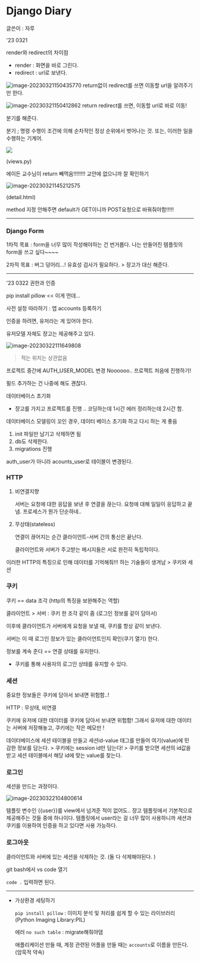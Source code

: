 # Django Diary

글쓴이 : 자루





'23 0321

render와 redirect의 차이점

- render : 화면을 바로 그린다.  
- redirect : url로 보낸다.

![image-20230321150435770](C:\Users\SSAFY\AppData\Roaming\Typora\typora-user-images\image-20230321150435770.png) 
return없이 redirect를 쓰면 이동할 url을 알려주기만 한다. 

![image-20230321150412862](C:\Users\SSAFY\AppData\Roaming\Typora\typora-user-images\image-20230321150412862.png)
 return redirect를 쓰면, 이동할 url로 바로 이동!



분기를 해준다. 

분기 ; 명령 수행이 조건에 의해 순차적인 정상 순위에서 벗어나는 것. 또는, 이러한 일을 수행하는 기계어.



![](C:\Users\SSAFY\AppData\Roaming\Typora\typora-user-images\image-20230321145115015.png)

(views.py)

에이든 교수님이 return 빼먹음!!!!!!!! 교안에 없으니까 잘 확인하기

![image-20230321145212575](C:\Users\SSAFY\AppData\Roaming\Typora\typora-user-images\image-20230321145212575.png)

(detail.html)

method 지정 안해주면 default가 GET이니까 POST요청으로 바꿔줘야함!!!!!



---

### Django Form

1차적 목표 : form을 너무 많이 작성해야하는 건 번거롭다. 나는 만들어진 템플릿의 form을 쓰고 싶다~~~~ 



2차적 목표 : 버그 덩어리...! 유효성 검사가 필요하다. > 장고가 대신 해준다. 



---

'23 0322 권한과 인증



pip install pillow << 이게 먼데...

사전 설정 따라하기 : 앱 accounts 등록하기



인증을 하려면, 유저라는 게 있어야 한다. 

유저모델 자체도 쟝고는 제공해주고 있다. 



![image-20230322111649808](C:\Users\SSAFY\AppData\Roaming\Typora\typora-user-images\image-20230322111649808.png)

> 적는 위치는 상관없음



프로젝트 중간에 AUTH_USER_MODEL 변경 Noooooo.. 프로젝트 처음에 진행하기!

필드 추가하는 건 나중에 해도 괜찮다. 



데이터베이스 초기화

- 쟝고를 가지고 프로젝트를 진행 .. 코딩하는데 1시간 에러 정리하는데 2시간 함.

데이터베이스 모델링이 꼬인 경우, 데이터 베이스 초기화 하고 다시 하는 게 좋음



1) init 파일만 남기고 삭제하면 됨
2) db도 삭제한다.
3) migrations 진행



auth_user가 아니라 acounts_user로 테이블이 변경된다. 



### HTTP

1. 비연결지향

   서버는 요청에 대한 응답을 보낸 후 연결을 끊는다. 요청에 대해 일일이 응답하고 끝냄. 프로세스가 뭔가 단순하네..

2. 무상태(stateless)

   연결이 끊어지는 순간 클라이언트-서버 간의 통신은 끝난다.

   클라이언트와 서버가 주고받는 메시지들은 서로 완전히 독립적이다. 



이러한 HTTP의 특징으로 인해 데이터를 기억해줘!!! 하는 기술들이 생겨남 > 쿠키와 세션



### 쿠키

쿠키 == data 조각 (http의 특징을 보완해주는 역할)

클라이언트 > 서버 : 쿠키 한 조각 같이 줌 (로그인 정보를 같이 담아서)

이후에 클라이언트가 서버에게 요청을 보낼 때, 쿠키를 항상 같이 보낸다. 

서버는 이 때 로그인 정보가 있는 클라이언트인지 확인(쿠기 열기) 한다.

정보를 계속 준다 == 연결 상태를 유지한다. 

- 쿠키를 통해 사용자의 로그인 상태를 유지할 수 있다. 




### 세션

중요한 정보들은 쿠키에 담아서 보내면 위험함..!

HTTP : 무상태, 비연결

쿠키에 유저에 대한 데이터를 쿠키에 담아서 보내면 위험함!
그래서 유저에 대한 데이터는 서버에 저장해놓고, 쿠키에는 작은 메모만 !

데이터베이스에 세션 테이블을 만들고 세션id-value 태그를 만들어 여기(value)에 민감한 정보를 담는다. > 쿠키에는 session id만 담는다! > 쿠키를 받으면 세션의 id값을 받고 세션 테이블에서 해당 id에 맞는 value를 찾는다.



### 로그인

세션을 만드는 과정이다. 

![image-20230322104800614](C:\Users\SSAFY\AppData\Roaming\Typora\typora-user-images\image-20230322104800614.png)

템플릿 변수인 {{user}}를 view에서 넘겨준 적이 없어도.. 쟝고 템플릿에서 기본적으로 제공해주는 것들 중에 하나이다. 템플릿에서 user라는 걸 너무 많이 사용하니까 세션과 쿠키를 이용하여 인증을 하고 있다면 사용 가능하다. 



### 로그아웃

클라이언트와 서버에 있는 세션을 삭제하는 것. (둘 다 삭제해야된다. )











git bash에서 vs code 열기

`code .` 입력하면 된다. 







---

- 가상환경 세팅하기

  `pip install pillow` : 이미지 분석 및 처리를 쉽게 할 수 있는 라이브러리(Python Imaging Library:PIL)

  

  에러 `no such table` : migrate해줘야댐

  

  애플리케이션 만들 때, 계정 관련된 어플을 만들 때는 `accounts`로 이름을 만든다. (암묵적 약속)
